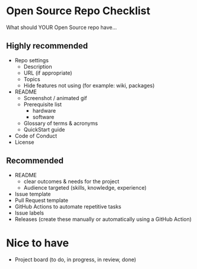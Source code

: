 # Open Source Repo Checklist

What should YOUR Open Source repo have...

## Highly recommended

- Repo settings
  - Description
  - URL (if appropriate)
  - Topics
  - Hide features not using (for example: wiki, packages)
- README
  - Screenshot / animated gif
  - Prerequisite list
    - hardware
    - software
  - Glossary of terms & acronyms
  - QuickStart guide
- Code of Conduct
- License

## Recommended

- README
  - clear outcomes & needs for the project
  - Audience targeted (skills, knowledge, experience)
- Issue template
- Pull Request template
- GitHub Actions to automate repetitive tasks
- Issue labels
- Releases (create these manually or automatically using a GitHub Action)

# Nice to have

- Project board (to do, in progress, in review, done)
